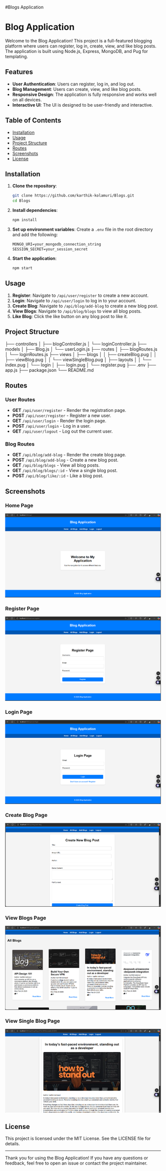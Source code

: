 #Blogs Application
# Blog Application

Welcome to the Blog Application! This project is a full-featured blogging platform where users can register, log in, create, view, and like blog posts. The application is built using Node.js, Express, MongoDB, and Pug for templating.

## Features

- **User Authentication**: Users can register, log in, and log out.
- **Blog Management**: Users can create, view, and like blog posts.
- **Responsive Design**: The application is fully responsive and works well on all devices.
- **Interactive UI**: The UI is designed to be user-friendly and interactive.

## Table of Contents

- [Installation](#installation)
- [Usage](#usage)
- [Project Structure](#project-structure)
- [Routes](#routes)
- [Screenshots](#screenshots)
- [License](#license)

## Installation

1. **Clone the repository**:
    ```bash
    git clone https://github.com/karthik-kolamuri/Blogs.git
    cd Blogs
    ```

2. **Install dependencies**:
    ```bash
    npm install
    ```

3. **Set up environment variables**:
    Create a `.env` file in the root directory and add the following:
    ```env
    MONGO_URI=your_mongodb_connection_string
    SESSION_SECRET=your_session_secret
    ```

4. **Start the application**:
    ```bash
    npm start
    ```

## Usage

1. **Register**: Navigate to `/api/user/register` to create a new account.
2. **Login**: Navigate to `/api/user/login` to log in to your account.
3. **Create Blog**: Navigate to `/api/blog/add-blog` to create a new blog post.
4. **View Blogs**: Navigate to `/api/blog/blogs` to view all blog posts.
5. **Like Blog**: Click the like button on any blog post to like it.

## Project Structure
 ├── controllers 
 │ ├── blogController.js 
 │ └── loginController.js 
 ├── models 
 │ ├── Blog.js 
 │ └── userLogin.js 
 ├── routes 
 │ ├── blogRoutes.js 
 │ └── loginRoutes.js 
 ├── views 
 │ ├── blogs 
 │ │ ├── createBlog.pug 
 │ │ ├── viewBlog.pug 
 │ │ └── viewSingleBlog.pug 
 │ ├── layouts 
 │ │ └── index.pug 
 │ └── login 
 │ ├── login.pug 
 │ └── register.pug 
 ├── .env 
 ├── app.js 
 ├── package.json 
 └── README.md


## Routes

### User Routes

- **GET** `/api/user/register` - Render the registration page.
- **POST** `/api/user/register` - Register a new user.
- **GET** `/api/user/login` - Render the login page.
- **POST** `/api/user/login` - Log in a user.
- **GET** `/api/user/logout` - Log out the current user.

### Blog Routes

- **GET** `/api/blog/add-blog` - Render the create blog page.
- **POST** `/api/blog/add-blog` - Create a new blog post.
- **GET** `/api/blog/blogs` - View all blog posts.
- **GET** `/api/blog/blogs/:id` - View a single blog post.
- **POST** `/api/blog/like/:id` - Like a blog post.

## Screenshots

### Home Page
![Home Page](screenshots/home.png)

### Register Page
![Register Page](screenshots/register.png)

### Login Page
![Login Page](screenshots/login.png)

### Create Blog Page
![Create Blog Page](screenshots/create-blog.png)

### View Blogs Page
![View Blogs Page](screenshots/view-blogs.png)

### View Single Blog Page
![View Single Blog Page](screenshots/view-single-blog.png)

## License

This project is licensed under the MIT License. See the LICENSE file for details.

---

Thank you for using the Blog Application! If you have any questions or feedback, feel free to open an issue or contact the project maintainer.